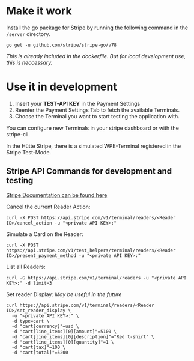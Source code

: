 # Make it work
Install the go package for Stripe by running the following command in the `/server` directory.
```
go get -u github.com/stripe/stripe-go/v78
```

_This is already included in the dockerfile. But for local development use, this is neccessary._

# Use it in development

1. Insert your **TEST-API KEY** in the Payment Settings
1. Reenter the Payment Settings Tab to fetch the available Terminals.
1. Choose the Terminal you want to start testing the application with.

You can configure new Terminals in your stripe dashboard or with the stripe-cli.

In the Hütte Stripe, there is a simulated WPE-Terminal registered in the Stripe Test-Mode.

## Stripe API Commands for development and testing
[Stripe Documentation can be found here](https://docs.stripe.com/api/terminal/readers?lang=curl)

Cancel the current Reader Action:
```
curl -X POST https://api.stripe.com/v1/terminal/readers/<Reader ID>/cancel_action -u "<private API KEY>:"
```

Simulate a Card on the Reader:
```
curl -X POST https://api.stripe.com/v1/test_helpers/terminal/readers/<Reader ID>/present_payment_method -u "<private API KEY>:"
```

List all Readers:
```
curl -G https://api.stripe.com/v1/terminal/readers -u "<private API KEY>:" -d limit=3
```

Set reader Display:
_May be useful in the future_
```
curl https://api.stripe.com/v1/terminal/readers/<Reader ID>/set_reader_display \
  -u "<private API KEY>:" \
  -d type=cart \
  -d "cart[currency]"=usd \
  -d "cart[line_items][0][amount]"=5100 \
  -d "cart[line_items][0][description]"="Red t-shirt" \
  -d "cart[line_items][0][quantity]"=1 \
  -d "cart[tax]"=100 \
  -d "cart[total]"=5200
```